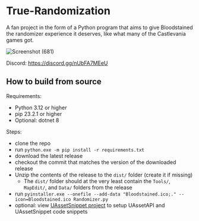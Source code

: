 # True-Randomization

A fan project in the form of a Python program that aims to give Bloodstained the randomizer experience it deserves, like what many of the Castlevania games got.

![Screenshot (681)](https://github.com/Lakifume/True-Randomization/assets/56451477/8b532e1b-fd58-4738-bf9f-d58a666eebf6)

Discord: https://discord.gg/nUbFA7MEeU

## How to build from source

Requirements:
* Python 3.12 or higher
* pip 23.2.1 or higher
* Optional: dotnet 8

Steps:
* clone the repo
* run `python.exe -m pip install -r requirements.txt`
* download the latest release
* checkout the commit that matches the version of the downloaded release
* Unzip the contents of the release to the `dist/` folder (create it if missing)
  * The `dist/` folder should at the very least contain the `Tools/`, `MapEdit/`, and `Data/` folders from the release
* run `pyinstaller.exe --onefile --add-data "Bloodstained.ico;." --icon=Bloodstained.ico Randomizer.py`
* optional: view [UAssetSnippet project](SnippetSrc/README.md) to setup UAssetAPI and UAssetSnippet code snippets